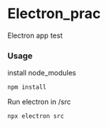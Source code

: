 # Electron_prac
Electron app test

### Usage

install node_modules
```
npm install
```

Run electron in /src
```
npx electron src
```
